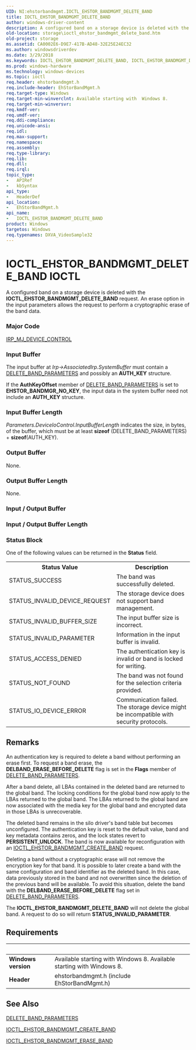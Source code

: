 ```yaml
---
UID: NI:ehstorbandmgmt.IOCTL_EHSTOR_BANDMGMT_DELETE_BAND
title: IOCTL_EHSTOR_BANDMGMT_DELETE_BAND
author: windows-driver-content
description: A configured band on a storage device is deleted with the IOCTL_EHSTOR_BANDMGMT_DELETE_BAND request. An erase option in the input parameters allows the request to perform a cryptographic erase of the band data.
old-location: storage\ioctl_ehstor_bandmgmt_delete_band.htm
old-project: storage
ms.assetid: CA0002E6-D9E7-417B-AD48-32E25E24EC32
ms.author: windowsdriverdev
ms.date: 3/29/2018
ms.keywords: IOCTL_EHSTOR_BANDMGMT_DELETE_BAND, IOCTL_EHSTOR_BANDMGMT_DELETE_BAND control code [Storage Devices], ehstorbandmgmt/IOCTL_EHSTOR_BANDMGMT_DELETE_BAND, storage.ioctl_ehstor_bandmgmt_delete_band
ms.prod: windows-hardware
ms.technology: windows-devices
ms.topic: ioctl
req.header: ehstorbandmgmt.h
req.include-header: EhStorBandMgmt.h
req.target-type: Windows
req.target-min-winverclnt: Available starting with  Windows 8.
req.target-min-winversvr: 
req.kmdf-ver: 
req.umdf-ver: 
req.ddi-compliance: 
req.unicode-ansi: 
req.idl: 
req.max-support: 
req.namespace: 
req.assembly: 
req.type-library: 
req.lib: 
req.dll: 
req.irql: 
topic_type:
-	APIRef
-	kbSyntax
api_type:
-	HeaderDef
api_location:
-	EhStorBandMgmt.h
api_name:
-	IOCTL_EHSTOR_BANDMGMT_DELETE_BAND
product: Windows
targetos: Windows
req.typenames: DXVA_VideoSample32
---
```


# IOCTL_EHSTOR_BANDMGMT_DELETE_BAND IOCTL
A configured band on a storage device is deleted with the <b>IOCTL_EHSTOR_BANDMGMT_DELETE_BAND</b> request. An erase option in the input parameters allows the request to perform a cryptographic erase of the band data.

### Major Code
[IRP_MJ_DEVICE_CONTROL](xref:"https://docs.microsoft.com/en-us/windows-hardware/drivers/kernel/irp-mj-device-control")

### Input Buffer
The input buffer at <i>Irp-&gt;AssociatedIrp.SystemBuffer</i> must contain a <a href="https://msdn.microsoft.com/library/windows/hardware/hh439628">DELETE_BAND_PARAMETERS</a> and possibly an <b>AUTH_KEY</b> structure. 

If the <b>AuthKeyOffset</b> member of <a href="https://msdn.microsoft.com/library/windows/hardware/hh439628">DELETE_BAND_PARAMETERS</a> is set to <b>EHSTOR_BANDMGR_NO_KEY</b>, the input data in the system buffer need not include an <b>AUTH_KEY</b> structure.

### Input Buffer Length
<i>Parameters.DeviceIoControl.InputBufferLength</i> indicates the size, in bytes, of the buffer, which must be at least <b>sizeof</b> (DELETE_BAND_PARAMETERS)    + <b>sizeof</b>(AUTH_KEY).

### Output Buffer
None.

### Output Buffer Length
None.

### Input / Output Buffer
<text></text>

### Input / Output Buffer Length
<text></text>

### Status Block
One of the following values can be returned in the <b>Status</b> field. 

<table>
<tr>
<th>Status Value</th>
<th>Description</th>
</tr>
<tr>
<td>STATUS_SUCCESS</td>
<td>The band was successfully deleted.</td>
</tr>
<tr>
<td>STATUS_INVALID_DEVICE_REQUEST</td>
<td>The storage device does not support band management.</td>
</tr>
<tr>
<td>STATUS_INVALID_BUFFER_SIZE</td>
<td>The input buffer size is incorrect.</td>
</tr>
<tr>
<td>STATUS_INVALID_PARAMETER</td>
<td>Information in the input buffer is invalid.</td>
</tr>
<tr>
<td>STATUS_ACCESS_DENIED</td>
<td>The authentication key is invalid or band is locked for writing.</td>
</tr>
<tr>
<td>STATUS_NOT_FOUND</td>
<td>The band was not found for the selection criteria provided.</td>
</tr>
<tr>
<td>STATUS_IO_DEVICE_ERROR</td>
<td>Communication failed. The storage device might be incompatible with security protocols. </td>
</tr>
</table>

## Remarks
An authentication key is required to delete a band without performing an erase first. To request a band erase, the <b>DELBAND_ERASE_BEFORE_DELETE</b> flag is set in the <b>Flags</b> member of <a href="https://msdn.microsoft.com/library/windows/hardware/hh439628">DELETE_BAND_PARAMETERS</a>.

After a band delete, all LBAs contained in the deleted band are returned to the global band. The locking conditions for the global band now apply to the LBAs returned to the global band. The LBAs returned to the global band are now associated with the media key for the global band and encrypted data in those LBAs is unrecoverable.

The deleted band remains in the silo driver's band table but becomes unconfigured. The authentication key is reset to the default value, band and key metadata contains zeros, and the lock states revert to <b>PERSISTENT_UNLOCK</b>. The band is now available for reconfiguration with an <a href="https://msdn.microsoft.com/library/windows/hardware/hh451372">IOCTL_EHSTOR_BANDMGMT_CREATE_BAND</a> request.

Deleting a band without a cryptographic erase will not remove the encryption key for that band. It is possible to later create a band with the same configuration and band identifier as the deleted band. In this case, data previously stored in the band and not overwritten since the deletion of the previous band will be available. To avoid this situation, delete the band with the <b>DELBAND_ERASE_BEFORE_DELETE</b> flag set in <a href="https://msdn.microsoft.com/library/windows/hardware/hh439628">DELETE_BAND_PARAMETERS</a>.

The <b>IOCTL_EHSTOR_BANDMGMT_DELETE_BAND</b> will not delete the global band. A request to do so will return <b>STATUS_INVALID_PARAMETER</b>.

## Requirements
| &nbsp; | &nbsp; |
| ---- |:---- |
| **Windows version** | Available starting with  Windows 8. Available starting with  Windows 8. |
| **Header** | ehstorbandmgmt.h (include EhStorBandMgmt.h) |

## See Also

<a href="https://msdn.microsoft.com/library/windows/hardware/hh439628">DELETE_BAND_PARAMETERS</a>



<a href="https://msdn.microsoft.com/library/windows/hardware/hh451372">IOCTL_EHSTOR_BANDMGMT_CREATE_BAND</a>



<a href="https://msdn.microsoft.com/library/windows/hardware/hh451383">IOCTL_EHSTOR_BANDMGMT_ERASE_BAND</a>